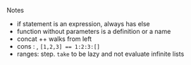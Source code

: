 Notes

- if statement is an expression, always has else
- function without parameters is a definition or a name
- concat ++ walks from left
- cons : , `[1,2,3] == 1:2:3:[]`
- ranges: step. `take` to be lazy and not evaluate infinite lists